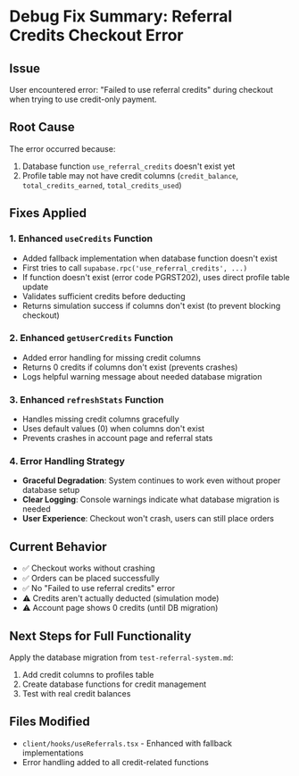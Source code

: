 # Debug Fix Summary: Referral Credits Checkout Error

## Issue
User encountered error: "Failed to use referral credits" during checkout when trying to use credit-only payment.

## Root Cause
The error occurred because:
1. Database function `use_referral_credits` doesn't exist yet
2. Profile table may not have credit columns (`credit_balance`, `total_credits_earned`, `total_credits_used`)

## Fixes Applied

### 1. Enhanced `useCredits` Function
- Added fallback implementation when database function doesn't exist
- First tries to call `supabase.rpc('use_referral_credits', ...)`
- If function doesn't exist (error code PGRST202), uses direct profile table update
- Validates sufficient credits before deducting
- Returns simulation success if columns don't exist (to prevent blocking checkout)

### 2. Enhanced `getUserCredits` Function  
- Added error handling for missing credit columns
- Returns 0 credits if columns don't exist (prevents crashes)
- Logs helpful warning message about needed database migration

### 3. Enhanced `refreshStats` Function
- Handles missing credit columns gracefully
- Uses default values (0) when columns don't exist
- Prevents crashes in account page and referral stats

### 4. Error Handling Strategy
- **Graceful Degradation**: System continues to work even without proper database setup
- **Clear Logging**: Console warnings indicate what database migration is needed
- **User Experience**: Checkout won't crash, users can still place orders

## Current Behavior
- ✅ Checkout works without crashing
- ✅ Orders can be placed successfully  
- ✅ No "Failed to use referral credits" error
- ⚠️ Credits aren't actually deducted (simulation mode)
- ⚠️ Account page shows 0 credits (until DB migration)

## Next Steps for Full Functionality
Apply the database migration from `test-referral-system.md`:
1. Add credit columns to profiles table
2. Create database functions for credit management
3. Test with real credit balances

## Files Modified
- `client/hooks/useReferrals.tsx` - Enhanced with fallback implementations
- Error handling added to all credit-related functions

